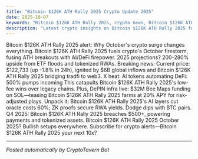 ```yaml
---
title: "Bitcoin $126K ATH Rally 2025 Crypto Update 2025"
date: 2025-10-07
keywords: "Bitcoin $126K ATH Rally 2025, crypto news, Bitcoin $126K ATH Rally 2025 2025, AI trends"
description: "Latest crypto insights on Bitcoin $126K ATH Rally 2025 for 2025"
---
```

<!-- Google tag (gtag.js) -->
<script async src="https://www.googletagmanager.com/gtag/js?id=G-DM704YJT90"></script>
<script>
  window.dataLayer = window.dataLayer || [];
  function gtag(){dataLayer.push(arguments);}
  gtag('js', new Date());

  gtag('config', 'G-DM704YJT90');
</script>

Bitcoin $126K ATH Rally 2025 alert: Why October's crypto surge changes everything. Bitcoin $126K ATH Rally 2025 fuels crypto's October firestorm, fusing ATH breakouts with AI/DeFi firepower. 2025 projections? 200-280% upside from ETF floods and tokenized RWAs. Breaking news: Current price: $122,733 (up -1.8% in 24h), ignited by $6B global inflows and Bitcoin $126K ATH Rally 2025 bridging tradfi to web3. X heat: AI tokens automating DeFi: 500% pumps incoming This catapults Bitcoin $126K ATH Rally 2025's low-fee wins over legacy chains. Plus, DePIN infra live: $32M Bee Maps funding on SOL—teasing Bitcoin $126K ATH Rally 2025 farms at 20% APY for risk-adjusted plays. Unpack it: Bitcoin $126K ATH Rally 2025's AI layers cut oracle costs 60%; ZK proofs secure RWA yields. Dodge dips with BTC pairs. Q4 2025: Bitcoin $126K ATH Rally 2025 breaches $500+, powering payments and tokenized assets. Bitcoin $126K ATH Rally 2025 October 2025? Bullish setups everywhere. Subscribe for crypto alerts—Bitcoin $126K ATH Rally 2025 your next 10x?

<ins class="adsense" data-ad-client="ca-pub-YOUR_ADSENSE_ID" data-ad-slot="YOUR_AD_SLOT" data-ad-format="auto" style="display:block"></ins>
<script>(adsbygoogle = window.adsbygoogle || []).push({});</script>

---
*Posted automatically by CryptoTavern Bot*
